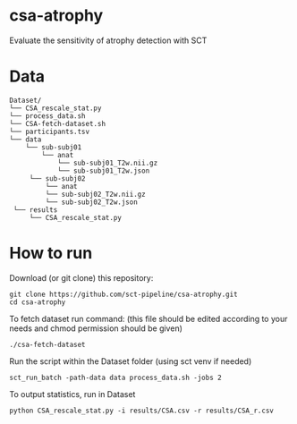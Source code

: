 # csa-atrophy
Evaluate the sensitivity of atrophy detection with SCT

# Data
~~~
Dataset/
└── CSA_rescale_stat.py
└── process_data.sh
└── CSA-fetch-dataset.sh
└── participants.tsv
└── data
    └── sub-subj01
        └── anat
            └── sub-subj01_T2w.nii.gz
            └── sub-subj01_T2w.json
     └── sub-subj02
         └── anat
         └── sub-subj02_T2w.nii.gz
         └── sub-subj02_T2w.json
 └── results
     └── CSA_rescale_stat.py
~~~
# How to run
Download (or git clone) this repository:
~~~
git clone https://github.com/sct-pipeline/csa-atrophy.git
cd csa-atrophy
~~~
To fetch dataset run command: (this file should be edited according to your needs and chmod permission should be given)
~~~
./csa-fetch-dataset
~~~
Run the script within the Dataset folder (using sct venv if needed)
~~~
sct_run_batch -path-data data process_data.sh -jobs 2
~~~
To output statistics, run in Dataset
~~~
python CSA_rescale_stat.py -i results/CSA.csv -r results/CSA_r.csv
~~~
